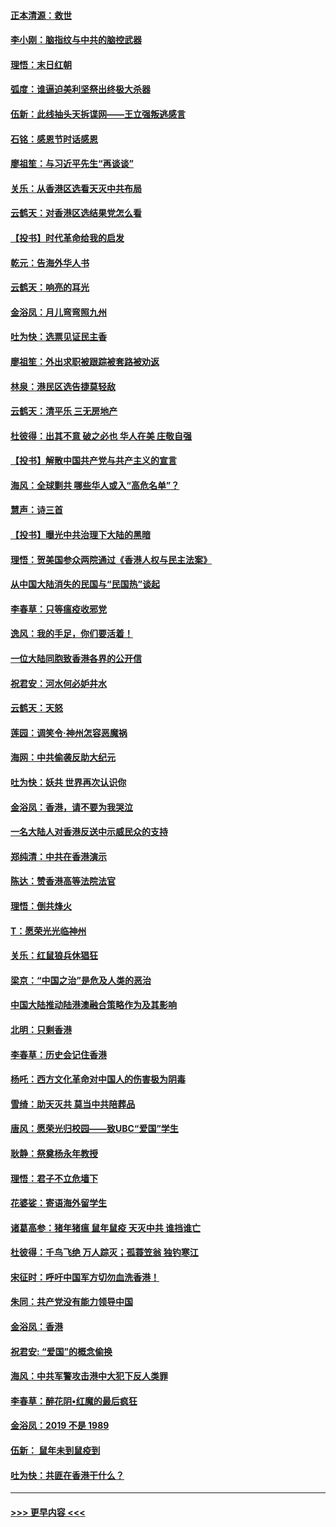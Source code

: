 #### [正本清源：救世](../pages/nsc993/n11689134.md?t=11292333) 
#### [李小刚：脑指纹与中共的脑控武器](../pages/nsc993/n11688900.md?t=11292333) 
#### [理悟：末日红朝](../pages/nsc993/n11688829.md?t=11292333) 
#### [弧度：谁逼迫美利坚祭出终极大杀器](../pages/nsc993/n11688735.md?t=11292333) 
#### [伍新：此线抽头天拆谍网——王立强叛逃感言](../pages/nsc993/n11687981.md?t=11292333) 
#### [石铭：感恩节时话感恩](../pages/nsc993/n11687568.md?t=11292333) 
#### [廖祖笙：与习近平先生“再谈谈”](../pages/nsc993/n11687005.md?t=11292333) 
#### [关乐：从香港区选看天灭中共布局](../pages/nsc993/n11686647.md?t=11292333) 
#### [云鹤天：对香港区选结果党怎么看](../pages/nsc993/n11686216.md?t=11292333) 
#### [【投书】时代革命给我的启发](../pages/nsc993/n11684287.md?t=11292333) 
#### [乾元：告海外华人书](../pages/nsc993/n11684044.md?t=11292333) 
#### [云鹤天：响亮的耳光](../pages/nsc993/n11684254.md?t=11292333) 
#### [金浴凤：月儿弯弯照九州](../pages/nsc993/n11684231.md?t=11292333) 
#### [吐为快：选票见证民主香](../pages/nsc993/n11684206.md?t=11292333) 
#### [廖祖笙：外出求职被跟踪被套路被劝返](../pages/nsc993/n11683874.md?t=11292333) 
#### [林泉：港民区选告捷莫轻敌](../pages/nsc993/n11683930.md?t=11292333) 
#### [云鹤天：清平乐 三无房地产](../pages/nsc993/n11681521.md?t=11292333) 
#### [杜彼得：出其不意 破之必也 华人在美 庄敬自强](../pages/nsc993/n11679554.md?t=11292333) 
#### [【投书】解散中国共产党与共产主义的宣言](../pages/nsc993/n11679177.md?t=11292333) 
#### [海风：全球剿共 哪些华人或入“高危名单”？](../pages/nsc993/n11678617.md?t=11292333) 
#### [慧声：诗三首](../pages/nsc993/n11678848.md?t=11292333) 
#### [【投书】曝光中共治理下大陆的黑暗](../pages/nsc993/n11678674.md?t=11292333) 
#### [理悟：贺美国参众两院通过《香港人权与民主法案》](../pages/nsc993/n11678104.md?t=11292333) 
#### [从中国大陆消失的民国与“民国热”谈起](../pages/nsc993/n11678075.md?t=11292333) 
#### [李春草：只等瘟疫收邪党](../pages/nsc993/n11677308.md?t=11292333) 
#### [逸风：我的手足，你们要活着！](../pages/nsc993/n11676352.md?t=11292333) 
#### [一位大陆同胞致香港各界的公开信](../pages/nsc993/n11675761.md?t=11292333) 
#### [祝君安：河水何必妒井水](../pages/nsc993/n11675746.md?t=11292333) 
#### [云鹤天：天怒](../pages/nsc993/n11675718.md?t=11292333) 
#### [莲园：调笑令‧神州怎容恶魔祸](../pages/nsc993/n11675648.md?t=11292333) 
#### [海网：中共偷袭反助大纪元](../pages/nsc993/n11673515.md?t=11292333) 
#### [吐为快：妖共 世界再次认识你](../pages/nsc993/n11673506.md?t=11292333) 
#### [金浴凤：香港，请不要为我哭泣](../pages/nsc993/n11673248.md?t=11292333) 
#### [一名大陆人对香港反送中示威民众的支持](../pages/nsc993/n11672615.md?t=11292333) 
#### [郑纯清：中共在香港演示](../pages/nsc993/n11670539.md?t=11292333) 
#### [陈达：赞香港高等法院法官](../pages/nsc993/n11669542.md?t=11292333) 
#### [理悟：倒共烽火](../pages/nsc993/n11668844.md?t=11292333) 
#### [T：愿荣光光临神州](../pages/nsc993/n11668421.md?t=11292333) 
#### [关乐：红鼠狼兵休猖狂](../pages/nsc993/n11668378.md?t=11292333) 
#### [梁京：“中国之治”是危及人类的恶治](../pages/nsc993/n11668328.md?t=11292333) 
#### [中国大陆推动陆港澳融合策略作为及其影响](../pages/nsc993/n11668157.md?t=11292333) 
#### [北明：只剩香港](../pages/nsc993/n11668002.md?t=11292333) 
#### [李春草：历史会记住香港](../pages/nsc993/n11667927.md?t=11292333) 
#### [杨吒：西方文化革命对中国人的伤害极为阴毒](../pages/nsc993/n11664521.md?t=11292333) 
#### [雪绮：助天灭共 莫当中共陪葬品](../pages/nsc993/n11662650.md?t=11292333) 
#### [唐风：愿荣光归校园——致UBC“爱国”学生](../pages/nsc993/n11662194.md?t=11292333) 
#### [耿静：祭奠杨永年教授](../pages/nsc993/n11662514.md?t=11292333) 
#### [理悟：君子不立危墙下](../pages/nsc993/n11662172.md?t=11292333) 
#### [花婆娑：寄语海外留学生](../pages/nsc993/n11662121.md?t=11292333) 
#### [诸葛高参：猪年猪瘟 鼠年鼠疫 天灭中共 谁挡谁亡](../pages/nsc993/n11661980.md?t=11292333) 
#### [杜彼得：千鸟飞绝 万人踪灭；孤蓑笠翁 独钓寒江](../pages/nsc993/n11661170.md?t=11292333) 
#### [宋征时：呼吁中国军方切勿血洗香港！](../pages/nsc993/n11415318.md?t=11292333) 
#### [朱同：共产党没有能力领导中国](../pages/nsc993/n11660421.md?t=11292333) 
#### [金浴凤：香港](../pages/nsc993/n11660419.md?t=11292333) 
#### [祝君安: “爱国”的概念偷换](../pages/nsc993/n11659706.md?t=11292333) 
#### [海风：中共军警攻击港中大犯下反人类罪](../pages/nsc993/n11659632.md?t=11292333) 
#### [李春草：醉花阴•红魔的最后疯狂](../pages/nsc993/n11659287.md?t=11292333) 
#### [金浴凤：2019 不是 1989](../pages/nsc993/n11657663.md?t=11292333) 
#### [伍新： 鼠年未到鼠疫到](../pages/nsc993/n11655098.md?t=11292333) 
#### [吐为快：共匪在香港干什么？](../pages/nsc993/n11654891.md?t=11292333) 

----
#### [ >>> 更早内容 <<< ](../indexes/nsc993-earlier.md)
